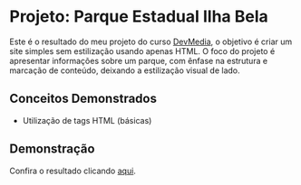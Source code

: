 
# Projeto: Parque Estadual Ilha Bela

Este é o resultado do meu projeto do curso [DevMedia](https://www.devmedia.com.br/), o objetivo é criar um site simples sem estilização usando apenas HTML. O foco do projeto é apresentar informações sobre um parque, com ênfase na estrutura e marcação de conteúdo, deixando a estilização visual de lado.

## Conceitos Demonstrados

* Utilização de tags HTML (básicas)

## Demonstração

Confira o resultado clicando [aqui](https://mapgomes.github.io/parque-estadual/).
